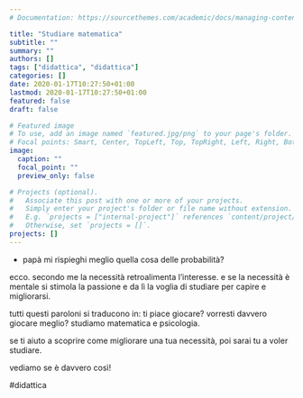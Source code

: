 ```yaml
---
# Documentation: https://sourcethemes.com/academic/docs/managing-content/

title: "Studiare matematica"
subtitle: ""
summary: ""
authors: []
tags: ["didattica", "didattica"]
categories: []
date: 2020-01-17T10:27:50+01:00
lastmod: 2020-01-17T10:27:50+01:00
featured: false
draft: false

# Featured image
# To use, add an image named `featured.jpg/png` to your page's folder.
# Focal points: Smart, Center, TopLeft, Top, TopRight, Left, Right, BottomLeft, Bottom, BottomRight.
image:
  caption: ""
  focal_point: ""
  preview_only: false

# Projects (optional).
#   Associate this post with one or more of your projects.
#   Simply enter your project's folder or file name without extension.
#   E.g. `projects = ["internal-project"]` references `content/project/deep-learning/index.md`.
#   Otherwise, set `projects = []`.
projects: []
---
```


- papà mi rispieghi meglio quella cosa delle probabilità?

ecco. secondo me la necessità retroalimenta l’interesse.
e se la necessità è mentale si stimola la passione e da lì la voglia di studiare per capire e migliorarsi.

tutti questi paroloni si traducono in: ti piace giocare? vorresti davvero giocare meglio? studiamo matematica e psicologia.

se ti aiuto a scoprire come migliorare una tua necessità, poi sarai tu a voler studiare.

vediamo se è davvero così!

#didattica